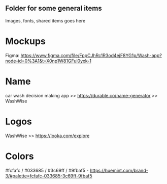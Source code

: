 ## Folder for some general items
Images, fonts, shared items goes here

# Mockups
Figma: https://www.figma.com/file/FppCJhRc1R3od4ejF8YG1p/Wash-app?node-id=0%3A1&t=X0np1W81GFul0yxk-1

# Name
car wash decision making app >> https://durable.co/name-generator >> WashWise

# Logos
WashWise >> https://looka.com/explore

# Colors
#fcfafc / #033685 / #3c69ff / #9fbaf5 - https://huemint.com/brand-3/#palette=fcfafc-033685-3c69ff-9fbaf5

